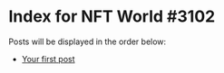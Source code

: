 # Index for NFT World #3102
Posts will be displayed in the order below:

- [Your first post](./001-first.md)

